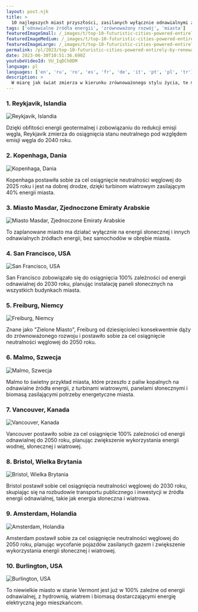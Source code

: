 ```yaml
---
layout: post.njk
title: >
  10 najlepszych miast przyszłości, zasilanych wyłącznie odnawialnymi źródłami energii
tags: ['odnawialne źródła energii', 'zrównoważony rozwój', 'miasta']
featuredImageSmall: /_images/t/top-10-futuristic-cities-powered-entirely-by-renewable-fuels-cover-pl-small.webp
featuredImageMedium: /_images/t/top-10-futuristic-cities-powered-entirely-by-renewable-fuels-cover-pl-medium.webp
featuredImageLarge: /_images/t/top-10-futuristic-cities-powered-entirely-by-renewable-fuels-cover-pl-large.webp
permalink: /pl/2023/top-10-futuristic-cities-powered-entirely-by-renewable-fuels.html
date: 2023-06-30T10:51:36.690Z
youtubeVideoId: VU_IqDCh0DM
language: pl
languages: ['en', 'ru', 'ro', 'es', 'fr', 'de', 'it', 'pt', 'pl', 'tr']
description: >
  W miarę jak świat zmierza w kierunku zrównoważonego stylu życia, te miasta prowadzą, polegając wyłącznie na odnawialnych źródłach energii do zasilania swojej infrastruktury i transportu.
---
```


### 1. Reykjavik, Islandia

![Reykjavik, Islandia](/_images/0/0c06bf6918358ae1286dcef0c1b94bd2-medium.webp)

Dzięki obfitości energii geotermalnej i zobowiązaniu do redukcji emisji węgla, Reykjavik zmierza do osiągnięcia stanu neutralnego pod względem emisji węgla do 2040 roku.

### 2. Kopenhaga, Dania

![Kopenhaga, Dania](/_images/d/db48219163e3667ac59aaac26ec5768b-medium.webp)

Kopenhaga postawiła sobie za cel osiągnięcie neutralności węglowej do 2025 roku i jest na dobrej drodze, dzięki turbinom wiatrowym zasilającym 40% energii miasta.

### 3. Miasto Masdar, Zjednoczone Emiraty Arabskie

![Miasto Masdar, Zjednoczone Emiraty Arabskie](/_images/7/753f24501052959cb737da9b771710a7-medium.webp)

To zaplanowane miasto ma działać wyłącznie na energii słonecznej i innych odnawialnych źródłach energii, bez samochodów w obrębie miasta.

### 4. San Francisco, USA

![San Francisco, USA](/_images/3/3599da1faa9d08c9b28115d0f73a15fd-medium.webp)

San Francisco zobowiązało się do osiągnięcia 100% zależności od energii odnawialnej do 2030 roku, planując instalację paneli słonecznych na wszystkich budynkach miasta.

### 5. Freiburg, Niemcy

![Freiburg, Niemcy](/_images/c/ca9880ca82fe0ded59f79120645196ee-medium.webp)

Znane jako "Zielone Miasto", Freiburg od dziesięcioleci konsekwentnie dąży do zrównoważonego rozwoju i postawiło sobie za cel osiągnięcie neutralności węglowej do 2050 roku.

### 6. Malmo, Szwecja

![Malmo, Szwecja](/_images/a/af504c8398c254144288a4f82bc6e895-medium.webp)

Malmo to świetny przykład miasta, które przeszło z paliw kopalnych na odnawialne źródła energii, z turbinami wiatrowymi, panelami słonecznymi i biomasą zasilającymi potrzeby energetyczne miasta.

### 7. Vancouver, Kanada

![Vancouver, Kanada](/_images/2/2eaf2843f24e8cb5a61b4af410fbe0c0-medium.webp)

Vancouver postawiło sobie za cel osiągnięcie 100% zależności od energii odnawialnej do 2050 roku, planując zwiększenie wykorzystania energii wodnej, słonecznej i wiatrowej.

### 8. Bristol, Wielka Brytania

![Bristol, Wielka Brytania](/_images/f/f6428570df89d8895196e5aee3455beb-medium.webp)

Bristol postawił sobie cel osiągnięcia neutralności węglowej do 2030 roku, skupiając się na rozbudowie transportu publicznego i inwestycji w źródła energii odnawialnej, takie jak energia słoneczna i wiatrowa.

### 9. Amsterdam, Holandia

![Amsterdam, Holandia](/_images/4/4ef1dbf0bffd278178e23d9b592f5e07-medium.webp)

Amsterdam postawił sobie za cel osiągnięcie neutralności węglowej do 2050 roku, planując wycofanie pojazdów zasilanych gazem i zwiększenie wykorzystania energii słonecznej i wiatrowej.

### 10. Burlington, USA

![Burlington, USA](/_images/e/e1ac7940aeb8fcfb80b961b1028e5af9-medium.webp)

To niewielkie miasto w stanie Vermont jest już w 100% zależne od energii odnawialnej, z hydrownią, wiatrem i biomasą dostarczającymi energię elektryczną jego mieszkańcom.

